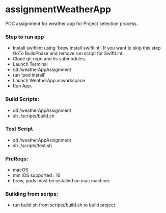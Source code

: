 # assignmentWeatherApp
POC assignment for weather app for Project selection process.

### Step to run app
- Install swiftlint using 'brew install swiftlint'. If you want to skip this step GoTo BuildPhase and remove run script for SwiftLint. 
- Clone git repo and its submodules.
- Launch Terminal
- cd <PROJECT-PATH>/weatherAppAssignment
- run 'pod install'
- Launch WeatherApp.xcworkspace
- Run App.

### Build Scripts:
- cd <PROJECT-PATH>/weatherAppAssignment
- sh ./scripts/build.sh

### Test Script
- cd <PROJECT-PATH>/weatherAppAssignment
- sh ./scripts/test.sh

### PreReqs:
- macOS
- min iOS supported : 16
- brew, pods must be installed on mac machine. 


### Building from scrips:
- run build.sh from scripts/build.sh to build project.
